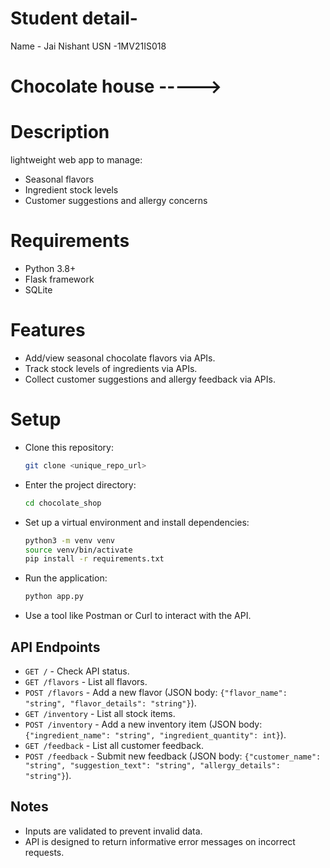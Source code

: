 # Student detail-
Name - Jai Nishant
USN -1MV21IS018


# Chocolate house ----->

# Description
lightweight web app to manage:
-  Seasonal flavors
-  Ingredient stock levels
-  Customer suggestions and allergy concerns

# Requirements
- Python 3.8+
- Flask framework
- SQLite

# Features
- Add/view seasonal chocolate flavors via APIs.
- Track stock levels of ingredients via APIs.
- Collect customer suggestions and allergy feedback via APIs.

# Setup
-  Clone this repository:
   ```bash
   git clone <unique_repo_url>
   ```
-  Enter the project directory:
   ```bash
   cd chocolate_shop
   ```
-  Set up a virtual environment and install dependencies:
   ```bash
   python3 -m venv venv
   source venv/bin/activate
   pip install -r requirements.txt
   ```
-  Run the application:
   ```bash
   python app.py
   ```
-  Use a tool like Postman or Curl to interact with the API.

## API Endpoints
- `GET /` - Check API status.
- `GET /flavors` - List all flavors.
- `POST /flavors` - Add a new flavor (JSON body: `{"flavor_name": "string", "flavor_details": "string"}`).
- `GET /inventory` - List all stock items.
- `POST /inventory` - Add a new inventory item (JSON body: `{"ingredient_name": "string", "ingredient_quantity": int}`).
- `GET /feedback` - List all customer feedback.
- `POST /feedback` - Submit new feedback (JSON body: `{"customer_name": "string", "suggestion_text": "string", "allergy_details": "string"}`).

## Notes
- Inputs are validated to prevent invalid data.
- API is designed to return informative error messages on incorrect requests.